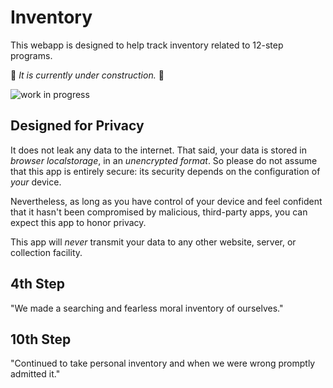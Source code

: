 # Inventory

This webapp is designed to help track inventory related to 12-step programs.

🚧 _It is currently under construction._ 🚧

![work in progress](https://user-images.githubusercontent.com/38859656/90771595-866bd200-e2c1-11ea-9647-f29dcc43aa4d.png)

## Designed for Privacy

It does not leak any data to the internet. That said, your data is stored in _browser localstorage_, in an _unencrypted format_. So please do not assume that this app is entirely secure: its security depends on the configuration of _your_ device.

Nevertheless, as long as you have control of your device and feel confident that it hasn't been compromised by malicious, third-party apps, you can expect this app to honor privacy.

This app will _never_ transmit your data to any other website, server, or collection facility.

## 4th Step

"We made a searching and fearless moral inventory of ourselves."

## 10th Step

"Continued to take personal inventory and when we were wrong promptly admitted it."
